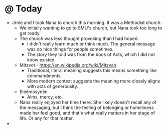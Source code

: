 # @ Today

- Jrnie and I took Nana to church this morning. It was a Methodist church. 
	- We initially wanting to go to SMU's church, but Nana took too long to get ready.
	- The church was less thought provoking than I had hoped. 
		- I didn't really learn much or think much. The general message was do nice things for people sometimes. 
		- The story they told was from the book of Acts, which I did not know existed.
	- Mitzvot - https://en.wikipedia.org/wiki/Mitzvah
		- Traditional, literal meaning suggests this means something like commandments.
		- More modern context suggests the meaning more closely aligns with acts of generousity.
	- Eleēmosynēn 
		- Alms, mercy, etc.
	- Nana really enjoyed her time there. She likely doesn't recall any of the messaging, but I think the feeling of belonging or homeliness made her feel good, and that's what really matters in her stage of life. Or any for that matter.
- 